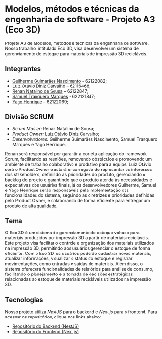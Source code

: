 # Modelos, métodos e técnicas da engenharia de software - Projeto A3 (Eco 3D)

Projeto A3 de Modelos, métodos e técnicas da engenharia de software. Nosso trabalho, intitulado Eco 3D, visa desenvolver um sistema de gerenciamento de estoque para materiais de impressão 3D recicláveis. 

## Integrantes
- [Guilherme Guimarães Nascimento](https://github.com/guilhermeguimaraesn) - 62122082;
- [Luiz Otávio Diniz Carvalho](https://github.com/luizottavioc) – 62116468;
- [Renan Natalino de Sousa](https://github.com/Renansousa27) – 62122847;
- [Samuel Tranquero Marques](https://github.com/) - 622121847;
- [Yago Henrique](https://github.com/yagohpt11221) – 62122069;

## Divisão SCRUM
- *Scrum Master:* Renan Natalino de Sousa;
- *Product Owner:* Luiz Otávio Diniz Carvalho;
- *Desenvolvedores:* Guilherme Guimarães Nascimento, Samuel Tranquero Marques e Yago Henrique.  

Renan será responsável por garantir a correta aplicação do framework Scrum, facilitando as reuniões, removendo obstáculos e promovendo um ambiente de trabalho colaborativo e produtivo para a equipe. Luiz Otávio será o Product Owner e estará encarregado de representar os interesses dos stakeholders, definindo as prioridades do produto, gerenciando o backlog do projeto e garantindo que o produto atenda às necessidades e expectativas dos usuários finais, já os desenvolvedores Guilherme, Samuel e Yago Henrique serão responsáveis pela implementação das funcionalidades do sistema, seguindo as diretrizes e prioridades definidas pelo Product Owner, e colaborando de forma eficiente para entregar um produto de alta qualidade.

## Tema
O Eco 3D é um sistema de gerenciamento de estoque voltado para materiais produzidos por impressão 3D a partir de materiais recicláveis. Este projeto visa facilitar o controle e organização dos materiais utilizados na impressão 3D, permitindo aos usuários gerenciar o estoque de forma eficiente. Com o Eco 3D, os usuários poderão cadastrar novos materiais, atualizar informações, visualizar o status do estoque e registrar movimentações, como entradas e saídas de materiais. Além disso, o sistema oferecerá funcionalidades de relatórios para análise de consumo, facilitando o planejamento e a tomada de decisões estratégicas relacionadas ao estoque de materiais recicláveis utilizados na impressão 3D.

## Tecnologias
Nosso projeto utiliza *NestJS* para o backend e *Next.js* para o frontend. Para acessar os repositórios, clique nos links abaixo:
- [Repositório do Backend (NestJS)](https://github.com/2luizottavioc/mmtes-eco3d-nest)
- [Repositório do Frontend (Next.js)](https://github.com/2luizottavioc/mmtes-eco3d-next)